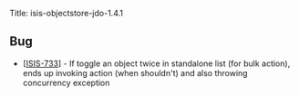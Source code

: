 Title: isis-objectstore-jdo-1.4.1
                               

<h2>        Bug
</h2>
<ul>
<li>[<a href='https://issues.apache.org/jira/browse/ISIS-733'>ISIS-733</a>] -         If toggle an object twice in standalone list (for bulk action), ends up invoking action (when shouldn&#39;t) and also throwing concurrency exception
</li>
</ul>
                                                                